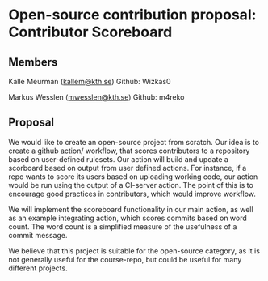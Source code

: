 # Open-source contribution proposal: Contributor Scoreboard
## Members
Kalle Meurman (kallem@kth.se) Github: Wizkas0

Markus Wesslen (mwesslen@kth.se) Github: m4reko

## Proposal
We would like to create an open-source project from scratch. Our idea is to create a github action/ workflow, 
that scores contributors to a repository based on user-defined rulesets. Our action will build and update a scorboard based on
output from user defined actions. For instance, if a repo wants to score its users based on uploading working code, our action
would be run using the output of a CI-server action. The point of this is to encourage good practices in contributors, 
which would improve workflow.



We will implement the scoreboard functionality in our main action, as well as an example integrating action, 
which scores commits based on word count. The word count is a simplified measure of the usefulness of a commit message.

We believe that this project is suitable for the open-source category, as it is not generally useful for the course-repo, 
but could be useful for many different projects.
